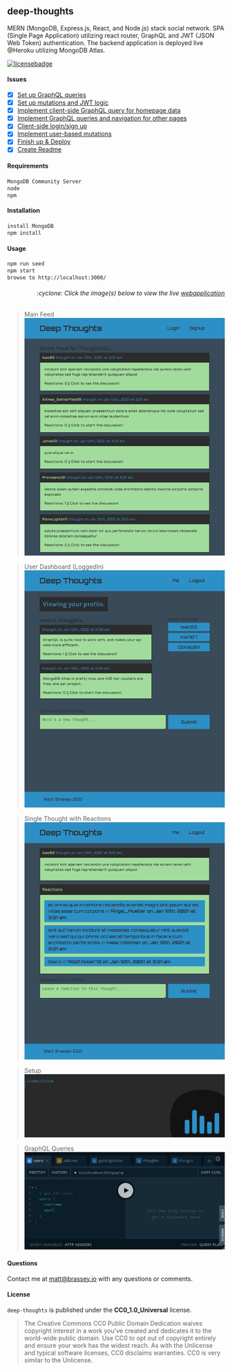 ## deep-thoughts

MERN (MongoDB, Express.js, React, and Node.js) stack social network. SPA (Single Page Application) utilizing react router, GraphQL and JWT (JSON Web Token) authentication. The backend application is deployed live @Heroku utilizing MongoDB Atlas.

[![licensebadge](https://img.shields.io/badge/license-CC0_1.0_Universal-blue)](https://github.com/MBrassey/deep-thoughts/blob/main/LICENSE)

#### Issues

- [x] [Set up GraphQL queries](https://github.com/MBrassey/deep-thoughts/issues/1)
- [x] [Set up mutations and JWT logic](https://github.com/MBrassey/deep-thoughts/issues/2)
- [x] [Implement client-side GraphQL query for homepage data](https://github.com/MBrassey/deep-thoughts/issues/3)
- [x] [Implement GraphQL queries and navigation for other pages](https://github.com/MBrassey/deep-thoughts/issues/4)
- [x] [Client-side login/sign up](https://github.com/MBrassey/deep-thoughts/issues/5)
- [x] [Implement user-based mutations](https://github.com/MBrassey/deep-thoughts/issues/6)
- [x] [Finish up & Deploy](https://github.com/MBrassey/deep-thoughts/issues/7)
- [x] [Create Readme](https://github.com/MBrassey/deep-thoughts/issues/8)

#### Requirements

    MongoDB Community Server
    node
    npm

#### Installation

    install MongoDB
    npm install

#### Usage

    npm run seed
    npm start
    browse to http://localhost:3000/

<h6><p align="right">:cyclone: Click the image(s) below to view the live <a id="Screenshots" href="https://mbrassey-deep-thoughts.herokuapp.com/">webapplication</a></p></h6>

> Main Feed
> [<img src="./img/Preview.png">](https://mbrassey-deep-thoughts.herokuapp.com/)

> User Dashboard (LoggedIn)
> [<img src="./img/Preview3.png">](https://mbrassey-deep-thoughts.herokuapp.com/)


> Single Thought with Reactions
> [<img src="./img/Preview2.png">](https://mbrassey-deep-thoughts.herokuapp.com/)

> Setup
> [<img src="./img/Setup.gif">](https://mbrassey-deep-thoughts.herokuapp.com/)

> GraphQL Queries
> [<img src="./img/GraphQL.gif">](https://mbrassey-deep-thoughts.herokuapp.com/)

#### Questions

Contact me at [matt@brassey.io](mailto:matt@brassey.io) with any questions or comments.

#### License

`deep-thoughts` is published under the **CC0_1.0_Universal** license.

> The Creative Commons CC0 Public Domain Dedication waives copyright interest in a work you've created and dedicates it to the world-wide public domain. Use CC0 to opt out of copyright entirely and ensure your work has the widest reach. As with the Unlicense and typical software licenses, CC0 disclaims warranties. CC0 is very similar to the Unlicense.

